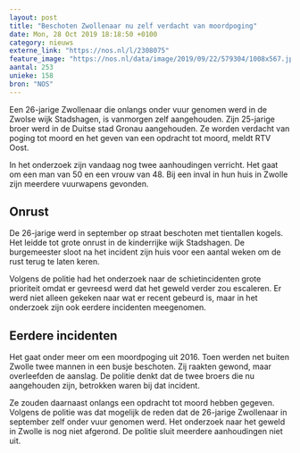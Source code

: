 ```yaml
---
layout: post
title: "Beschoten Zwollenaar nu zelf verdacht van moordpoging"
date: Mon, 28 Oct 2019 18:18:50 +0100
category: nieuws
externe_link: "https://nos.nl/l/2308075"
feature_image: "https://nos.nl/data/image/2019/09/22/579304/1008x567.jpg"
aantal: 253
unieke: 158
bron: "NOS"
---
```


<p>Een 26-jarige Zwollenaar die onlangs onder vuur genomen werd in de Zwolse wijk Stadshagen, is vanmorgen zelf aangehouden. Zijn 25-jarige broer werd in de Duitse stad Gronau aangehouden. Ze worden verdacht van poging tot moord en het geven van een opdracht tot moord, meldt RTV Oost.</p>
<p>In het onderzoek zijn vandaag nog twee aanhoudingen verricht. Het gaat om een man van 50 en een vrouw van 48. Bij een inval in hun huis in Zwolle zijn meerdere vuurwapens gevonden.</p>
<h2>Onrust</h2>
<p>De 26-jarige werd in september op straat beschoten met tientallen kogels. Het leidde tot grote onrust in de kinderrijke wijk Stadshagen. De burgemeester sloot na het incident zijn huis voor een aantal weken om de rust terug te laten keren.</p>
<p>Volgens de politie had het onderzoek naar de schietincidenten grote prioriteit omdat er gevreesd werd dat het geweld verder zou escaleren. Er werd niet alleen gekeken naar wat er recent gebeurd is, maar in het onderzoek zijn ook eerdere incidenten meegenomen.</p>
<h2>Eerdere incidenten</h2>
<p>Het gaat onder meer om een moordpoging uit 2016. Toen werden net buiten Zwolle twee mannen in een busje beschoten. Zij raakten gewond, maar overleefden de aanslag. De politie denkt dat de twee broers die nu aangehouden zijn, betrokken waren bij dat incident.</p>
<p>Ze zouden daarnaast onlangs een opdracht tot moord hebben gegeven. Volgens de politie was dat mogelijk de reden dat de 26-jarige Zwollenaar in september zelf onder vuur genomen werd. Het onderzoek naar het geweld in Zwolle is nog niet afgerond. De politie sluit meerdere aanhoudingen niet uit.</p>
